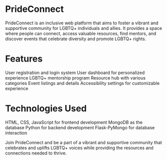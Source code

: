 # PrideConnect

PrideConnect is an inclusive web platform that aims to foster a vibrant and supportive community for LGBTQ+ individuals and allies. It provides a space where people can connect, access valuable resources, find mentors, and discover events that celebrate diversity and promote LGBTQ+ rights.

# Features
User registration and login system
User dashboard for personalized experience
LGBTQ+ mentorship program
Resource hub with various categories
Event listings and details
Accessibility settings for customizable experience

# Technologies Used
HTML, CSS, JavaScript for frontend development
MongoDB as the database
Python for backend development
Flask-PyMongo for database interaction

Join PrideConnect and be a part of a vibrant and supportive community that celebrates and uplifts LGBTQ+ voices while providing the resources and connections needed to thrive.

